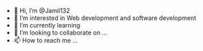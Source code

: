 - 👋 Hi, I’m @Jamil132
- 👀 I’m interested in Web development and software development
- 🌱 I’m currently learning 
- 💞️ I’m looking to collaborate on ...
- 📫 How to reach me ...

<!---
Jamil132/Jamil132 is a ✨ special ✨ repository because its `README.md` (this file) appears on your GitHub profile.
You can click the Preview link to take a look at your changes.
--->
